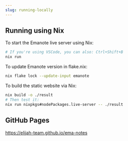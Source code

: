 ```yaml
---
slug: running-locally
---
```


## Running using Nix

To start the Emanote live server using Nix:

```sh
# If you're using VSCode, you can also: Ctrl+Shift+B
nix run
```

To update Emanote version in flake.nix:

```sh
nix flake lock --update-input emanote
```

To build the static website via Nix:

```sh
nix build -o ./result
# Then test it:
nix run nixpkgs#nodePackages.live-server -- ./result
```

## GitHub Pages

https://elijah-team.github.io/ema-notes
